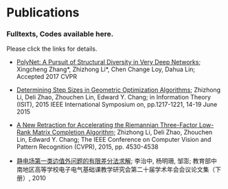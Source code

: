 # Publications
### Fulltexts, Codes available here. 
Please click the links for details.

* [PolyNet: A Pursuit of Structural Diversity in Very Deep Networks](https://arxiv.org/abs/1611.05725); Xingcheng Zhang\*, Zhizhong Li\*, Chen Change Loy, Dahua Lin; Accepted 2017 CVPR

* [Determining Step Sizes in Geometric Optimization Algorithms](papers/2015%20ISIT%3B%20Determining%20Step%20Sizes%20in%20Geometric%20Optimization%3B%20Zhizhong%20Li%2C%20Deli%20Zhao%2C%20Zhouchen%20Lin%2C%20Edward%20Y.%20Chang/2015%20ISIT%20-%20fulltext.pdf); Zhizhong Li, Deli Zhao, Zhouchen Lin, Edward Y. Chang; in Information Theory (ISIT), 2015 IEEE International Symposium on,  pp.1217-1221, 14-19 June 2015

* [A New Retraction for Accelerating the Riemannian Three-Factor Low-Rank Matrix Completion Algorithm;](papers/2015%20CVPR%3B%20A%20New%20Retraction%20for%20Accelerating%20the%20Riemannian%20Three-Factor%20Low-Rank%20Matrix%20Completion%20Algorithm%3B%20Zhizhong%20Li%2C%20Deli%20Zhao%2C%20Zhouchen%20Lin%2C%20Edward%20Y.%20Chang/2015%20CVPR%20-%20fulltext.pdf) Zhizhong Li, Deli Zhao, Zhouchen Lin, Edward Y. Chang; The IEEE Conference on Computer Vision and Pattern Recognition (CVPR), 2015, pp. 4530-4538

*	[静电场第一类边值外问题的有限差分法求解](http://cpfd.cnki.com.cn/Article/CPFDTOTAL-HNKX201007002034.htm); 李治中, 杨明珊, 邹澎; 教育部中南地区高等学校电子电气基础课教学研究会第二十届学术年会会议论文集（下册）, 2010
